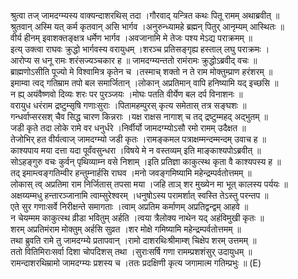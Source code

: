 

  
श्रुत्वा तज् जामदग्म्यस्य वाक्यन्दाशरथिस् तदा ।गौरवाद् यन्त्रित कथः पितू रामम् अथाब्रवीत्  ॥   
श्रुतवान् अस्मि यत् कर्म कृतवान् असि भार्गव ।अनुरुन्ध्यामहे ब्रह्मन् पितुर् आनृम्यम् आस्थितः  ॥   
वीर्य हीनम् इवाशक्तङ्क्षत्र धर्मेण भार्गव ।अवजानामि मे तेजः पश्य मेऽद्य पराक्रमम्  ॥   
इत्य् उक्त्वा राघवः क्रुद्धो भार्गवस्य वरायुधम् ।शरञ्च प्रतिसङ्गृह्य हस्ताल् लघु पराक्रमः ।  
आरोप्य स धनू रामः शरंसज्यञ्चकार ह  ॥ जामदग्म्यन्ततो रामंरामः क्रुद्धोऽब्रवीद् वचः  ॥   
ब्राह्मणोऽसीति पूज्यो मे विश्वामित्र कृतेन च ।तस्माच् शक्तो न ते राम मोक्तुम्प्राण हरंशरम्  ॥   
इमाम्वा त्वद् गतिम्राम तपो बल समार्जितान् ।लोकान् अप्रतिमान् वापि हनिष्यामि यद् इच्छसि  ॥   
न ह्य् अयंवैष्णवो दिव्यः शरः पर पुरञ्जयः ।मोघः पतति वीर्येण बल दर्प विनाशनः  ॥   
वरायुध धरंराम द्रष्टुम्सृषि गणाःसुराः ।पितामहम्पुरस् कृत्य समेतास् तत्र सङ्घशः  ॥   
गन्धर्वाप्सरसश् चैव सिद्ध चारण किन्नराः ।यक्ष राक्षस नागाश् च तद् द्रष्टुम्महद् अद्भुतम्  ॥   
जडी कृते तदा लोके रामे वर धनुर्धरे ।निर्वीर्यो जामदग्म्योऽसौ रमो रामम् उदैक्षत  ॥   
तेजोभिर् हत वीर्यत्वाज् जामदग्म्यो जडी कृतः ।रामङ्कमल पत्राक्षम्मन्दम्मन्दम् उवाच ह  ॥   
काश्यपाय मया दत्ता यदा पूर्वंवसुन्धरा ।विषये मे न वस्तव्यम् इति माङ्काश्यपोऽब्रवीत्  ॥   
सोऽहङ्गुरु वचः कुर्वन् पृथिव्याम्न वसे निशाम् ।इति प्रतिज्ञा काकुत्स्थ कृता वै काश्यपस्य ह  ॥   
तद् इमाम्त्वङ्गतिम्वीर हन्तुम्नार्हसि राघव ।मनो जवङ्गमिष्यामि महेन्द्रम्पर्वतोत्तमम्  ॥   
लोकास् त्व् अप्रतिमा राम निर्जितास् तपसा मया ।जहि ताञ् शर मुख्येन मा भूत् कालस्य पर्ययः  ॥   
अक्षय्यम्मधु हन्तारञ्जानामि त्वाम्सुरेश्वरम् ।धनुषोऽस्य परामर्शात् स्वस्ति तेऽस्तु परन्तप  ॥   
एते सुर गणाःसर्वे निरीक्षन्ते समागताः ।त्वाम् अप्रतिम कर्माणम् अप्रतिद्वन्द्वम् आहवे  ॥   
न चेयम्मम काकुत्स्थ व्रीडा भवितुम् अर्हति ।त्वया त्रैलोक्य नाथेन यद् अहंविमुखी कृतः  ॥   
शरम् अप्रतिमंराम मोक्तुम् अर्हसि सुव्रत ।शर मोक्षे गमिष्यामि महेन्द्रम्पर्वतोत्तमम्  ॥   
तथा ब्रुवति रामे तु जामदग्म्ये प्रतापवान् ।रामो दाशरथिःश्रीमाम्श् चिक्षेप शरम् उत्तमम्  ॥   
ततो वितिमिराःसर्वा दिशा चोपदिशस् तथा ।सुराःसर्षि गणा रामम्प्रशशंसुर् उदायुधम्  ॥   
रामन्दाशरथिम्रामो जामदग्म्यः प्रशस्य च ।ततः प्रदक्षिणी कृत्य जगामात्म गतिम्प्रभुः  ॥ (E)  
